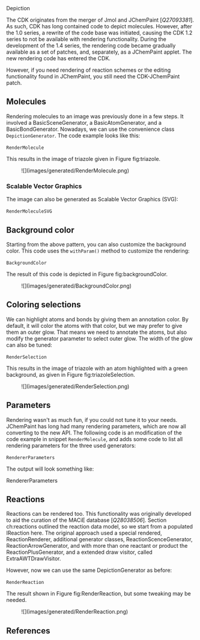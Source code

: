 <section label="ch:depiction" level="#">Depiction</section>

The CDK originates from the merger of Jmol and <topic>JChemPaint</topic> [<cite>Q27093381</cite>]. As such, CDK has long
contained code to depict molecules. However, after the 1.0 series, a rewrite of the code base
was initiated, causing the CDK 1.2 series to not be available with <topic>rendering</topic> functionality.
During the development of the 1.4 series, the rendering code became gradually available as
a set of patches, and, separately, as a JChemPaint applet. The new rendering code has
entered the CDK.

However, if you need rendering of reaction schemes or the editing functionality found
in JChemPaint, you still need the <topic>CDK-JChemPaint</topic> patch.

## Molecules

Rendering molecules to an image was previously done in a few steps. It involved 
a <class>BasicSceneGenerator</class>, a <class>BasicAtomGenerator</class>, and a
<class>BasicBondGenerator</class>.
Nowadays, we can use the convenience class `DepictionGenerator`.
The code example looks like this:

<code>RenderMolecule</code>

This results in the image of triazole given in Figure <xref>fig:triazole</xref>.

<figure label="fig:triazole" caption="2D diagram of triazole">
![](images/generated/RenderMolecule.png) <br />
</figure>

### Scalable Vector Graphics

The image can also be generated as <topic>Scalable Vector Graphics</topic> (<topic>SVG</topic>):

<code>RenderMoleculeSVG</code>

## Background color

Starting from the above pattern, you can also customize the <topic>background color</topic>.
This code uses the `withParam()` method to customize the rendering:

<code>BackgroundColor</code>

The result of this code is depicted in Figure <xref>fig:backgroundColor</xref>.

<figure label="fig:backgroundColor" caption="Triazole depicted with a custom, grey background.">
![](images/generated/BackgroundColor.png) <br />
</figure>

## Coloring selections

We can highlight atoms and bonds by giving them an annotation color. By default, it will color
the atoms with that color, but we may prefer to give them an outer glow. That means we need
to annotate the atoms, but also modify the generator parameter to select outer glow. The
width of the glow can also be tuned:

<code>RenderSelection</code>

This results in the image of triazole with an atom highlighted with a green background,
as given in Figure <xref>fig:triazoleSelection</xref>.

<figure label="fig:triazoleSelection" caption="2D diagram of triazole">
![](images/generated/RenderSelection.png) <br />
</figure>


## Parameters

Rendering wasn't as much fun, if you could not tune it to your needs. JChemPaint
has long had many rendering parameters, which are now all converting to the new
API. The following code is an modification of the code example in
snippet `RenderMolecule`, and adds some
code to list all rendering parameters for the three used generators:

<code>RendererParameters</code>

The output will look something like:

<out>RendererParameters</out>

## Reactions

Reactions can be rendered too. This functionality was originally developed to aid the curation of
the MACiE database [<cite>Q28038506</cite>]. Section <xref>ch:reactions</xref> outlined the
reaction data model, so we start from a populated <class>IReaction</class>
here. The original approach used a special rendered, <class>ReactionRenderer</class>, additional generator classes,
<class>ReactionScenceGenerator</class>, <class>ReactionArrowGenerator</class>, and with more than one reactant or
product the <class>ReactionPlusGenerator</class>, and a extended draw visitor, called <class>ExtraAWTDrawVisitor</class>.

However, now we can use the same <class>DepictionGenerator</class> as before:

<code>RenderReaction</code>

The result shown in Figure <xref>fig:RenderReaction</xref>, but some tweaking may be needed.

<figure label="fig:RenderReaction" caption="Depiction of hydrolization of an alkene">
![](images/generated/RenderReaction.png) <br />
</figure>

## References

<references/>
